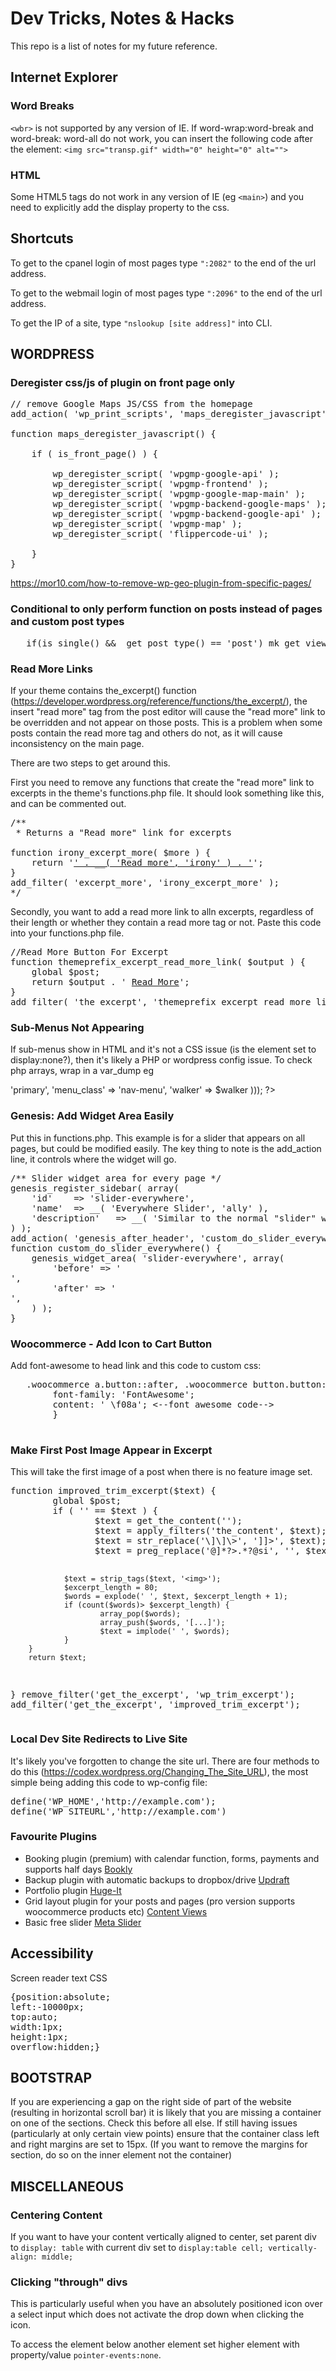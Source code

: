 # Dev Tricks, Notes & Hacks

This repo is a list of notes for my future reference.

## Internet Explorer
### Word Breaks
`<wbr>` is not supported by any version of IE. If word-wrap:word-break and word-break: word-all do not work, you can insert the following code after the element:
`<img src="transp.gif" width="0" height="0" alt="">`

### HTML
Some HTML5 tags do not work in any version of IE (eg `<main>`) and you need to explicitly add the display property to the css. 

## Shortcuts
To get to the cpanel login of most pages type `":2082"` to the end of the url address.

To get to the webmail login of most pages type `":2096"` to the end of the url address.

To get the IP of a site, type `"nslookup [site address]"` into CLI.




## WORDPRESS

### Deregister css/js of plugin on front page only
<pre>// remove Google Maps JS/CSS from the homepage
add_action( 'wp_print_scripts', 'maps_deregister_javascript', 100 );

function maps_deregister_javascript() {

	if ( is_front_page() ) {

		wp_deregister_script( 'wpgmp-google-api' );
		wp_deregister_script( 'wpgmp-frontend' );
		wp_deregister_script( 'wpgmp-google-map-main' );
		wp_deregister_script( 'wpgmp-backend-google-maps' );
		wp_deregister_script( 'wpgmp-backend-google-api' );
		wp_deregister_script( 'wpgmp-map' );
        wp_deregister_script( 'flippercode-ui' );

	}
}</pre>

https://mor10.com/how-to-remove-wp-geo-plugin-from-specific-pages/

### Conditional to only perform function on posts instead of pages and custom post types
<pre>
   if(is_single() &&  get_post_type() == 'post') mk_get_view('blog/components', 'blog-single-bold-hero');
</pre>



### Read More Links
If your theme contains the_excerpt() function (https://developer.wordpress.org/reference/functions/the_excerpt/), the insert "read more"  tag from the post editor will cause the "read more" link to be overridden and not appear on those posts. This is a problem when some posts contain the read more tag and others do not, as it will cause inconsistency on the main page. 

There are two steps to get around this. 

First you need to remove any functions that create the "read more" link to excerpts in the theme's functions.php file. It should look something like this, and can be commented out.
<pre>/**
 * Returns a "Read more" link for excerpts
 
function irony_excerpt_more( $more ) {
	return '<a class="more-link" href="'. get_permalink( get_the_ID() ) . '">' . __( 'Read more', 'irony' ) . '</a>';
}
add_filter( 'excerpt_more', 'irony_excerpt_more' );
*/</pre>

Secondly, you want to add a read more link to alln excerpts, regardless of their length or whether they contain a read more tag or not. Paste this code into your functions.php file.

<pre>
//Read More Button For Excerpt
function themeprefix_excerpt_read_more_link( $output ) {
	global $post;
	return $output . ' <a href="' . get_permalink( $post->ID ) . '" class="more-link" title="Read More">Read More</a>';
}
add_filter( 'the_excerpt', 'themeprefix_excerpt_read_more_link' );
</pre>

### Sub-Menus Not Appearing
If sub-menus show in HTML and it's not a CSS issue (is the element set to display:none?), then it's likely a PHP or wordpress config issue.
To check php arrays, wrap in a var_dump eg
<?php var_dump(wp_nav_menu( array( 'theme_location' => 'primary', 'menu_class' => 'nav-menu', 'walker' => $walker ))); ?>


### Genesis: Add Widget Area Easily
Put this in functions.php. This example is for a slider that appears on all pages, but could be modified easily. The key thing to note is the add_action line, it controls where the widget will go.
<pre>/** Slider widget area for every page */
genesis_register_sidebar( array(
	'id'	=> 'slider-everywhere',
	'name'	=> __( 'Everywhere Slider', 'ally' ),
	'description'	=> __( 'Similar to the normal "slider" widget, but appears everywhere, not just the homepage.', 'ally' ),
) ); 
add_action( 'genesis_after_header', 'custom_do_slider_everywhere', 10 );
function custom_do_slider_everywhere() {
	genesis_widget_area( 'slider-everywhere', array(
		'before' => '<div id="slider-wrap"><div class="slider-inner">',
		'after' => '</div></div>',
	) );
} </pre>

### Woocommerce - Add Icon to Cart Button 
Add font-awesome to head link and this code to custom css:

<pre>	.woocommerce a.button::after, .woocommerce button.button::after, .woocommerce input.button::after {
		font-family: 'FontAwesome';
		content: ' \f08a'; <--font awesome code-->
		}
	</pre>

### Make First Post Image Appear in Excerpt
This will take the first image of a post when there is no feature image set.
<pre>function improved_trim_excerpt($text) {
        global $post;
        if ( '' == $text ) {
                $text = get_the_content('');
                $text = apply_filters('the_content', $text);
                $text = str_replace('\]\]\>', ']]&gt;', $text);
                $text = preg_replace('@<script[^>]*?>.*?</script>@si', '', $text);
                $text = strip_tags($text, '<img>');
                $excerpt_length = 80;
                $words = explode(' ', $text, $excerpt_length + 1);
                if (count($words)> $excerpt_length) {
                        array_pop($words);
                        array_push($words, '[...]');
                        $text = implode(' ', $words);
                }
        }
        return $text;
}
remove_filter('get_the_excerpt', 'wp_trim_excerpt');
add_filter('get_the_excerpt', 'improved_trim_excerpt');
</pre>

### Local Dev Site Redirects to Live Site
It's likely you've forgotten to change the site url. There are four methods to do this (https://codex.wordpress.org/Changing_The_Site_URL), the most simple being adding this code to wp-config file:

<pre>define('WP_HOME','http://example.com');
define('WP_SITEURL','http://example.com')</pre>


### Favourite Plugins  

* Booking plugin (premium) with calendar function, forms, payments and supports half days [Bookly](https://codecanyon.net/item/bookly-booking-plugin-responsive-appointment-booking-and-scheduling/7226091)
* Backup plugin with automatic backups to dropbox/drive [Updraft](https://updraftplus.com/)
* Portfolio plugin [Huge-It](https://huge-it.com/wordpress-portfolio-gallery-user-manual/)
* Grid layout plugin for your posts and pages (pro version supports woocommerce products etc) [Content Views](https://contentviewspro.com/)
* Basic free slider [Meta Slider](https://wordpress.org/plugins/ml-slider/)

## Accessibility

Screen reader text CSS
<pre>{position:absolute;
left:-10000px;
top:auto;
width:1px;
height:1px;
overflow:hidden;}</pre>

## BOOTSTRAP
If you are experiencing a gap on the right side of part of the website (resulting in horizontal scroll bar) it is likely that you are missing a container on one of the sections. Check this before all else. If still having issues (particularly at only certain view points) ensure that the container class left and right margins are set to 15px. (If you want to remove the margins for section, do so on the inner element not the container)

## MISCELLANEOUS 

### Centering Content
If you want to have your content vertically aligned to center, set parent div to `display: table` with current div set to ```display:table cell; vertically-align: middle;```

### Clicking "through" divs
This is particularly useful when you have an absolutely positioned icon over a select input which does not activate the drop down when clicking the icon. 

To access the element below another element set higher element with property/value `pointer-events:none`.

